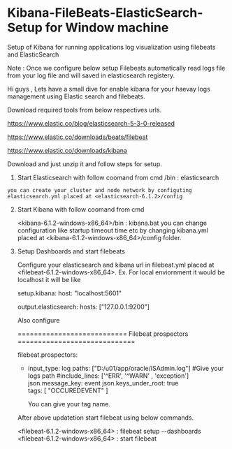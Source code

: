 # Kibana-FileBeats-ElasticSearch-Setup for Window machine
Setup of Kibana for running applications log visualization using filebeats and ElasticSearch


Note : Once we configure below setup Filebeats automatically read logs file from your log file and will saved in elasticsearch registery.


Hi guys , Lets have a small dive for enable kibana for your haevay logs management using Elastic search and filebeats.



Download required tools from below respectives urls.

https://www.elastic.co/blog/elasticsearch-5-3-0-released 

https://www.elastic.co/downloads/beats/filebeat

https://www.elastic.co/downloads/kibana

Download and just unzip it and follow steps for setup.

1)   Start Elasticsearch with follow coomand from cmd
    <elasticSearchHome>/bin : elasticsearch
  
    you can create your cluster and node network by configuting elasticsearch.yml placed at <elasticsearch-6.1.2>/config
  
2)  Start Kibana with follow coomand from cmd
 
    <kibana-6.1.2-windows-x86_64>/bin : kibana.bat
    you can change configuration like startup timeout time etc by changing  kibana.yml placed at  <kibana-6.1.2-windows-x86_64>/config         folder.
  
  
3)  Setup Dashboards and start filebeats

    Configure your elasticsearch and kibana url in filebeat.yml placed at <filebeat-6.1.2-windows-x86_64>.
    Ex. For local enviornment it would be localhost it will be like
    
    setup.kibana:
    host: "localhost:5601"
    
    
    output.elasticsearch:
    hosts: ["127.0.0.1:9200"]
    
    
    Also configure 
    
    =========================== Filebeat prospectors =============================

    filebeat.prospectors:
    - input_type: log
      paths: ["D:/u01/app/oracle/ISAdmin.log"]                              #Give your logs path
      #include_lines: ['^ERR', '^WARN' , 'exception']
      json.message_key: event
      json.keys_under_root: true     
      tags: [
        "OCCUREDEVENT" 
      ]
    
      You can give your tag name.
    

    After above updatetion start filebeat using below commands.
    
    <filebeat-6.1.2-windows-x86_64> : filebeat setup --dashboards
    <filebeat-6.1.2-windows-x86_64> : start filebeat
    
    
    
  
